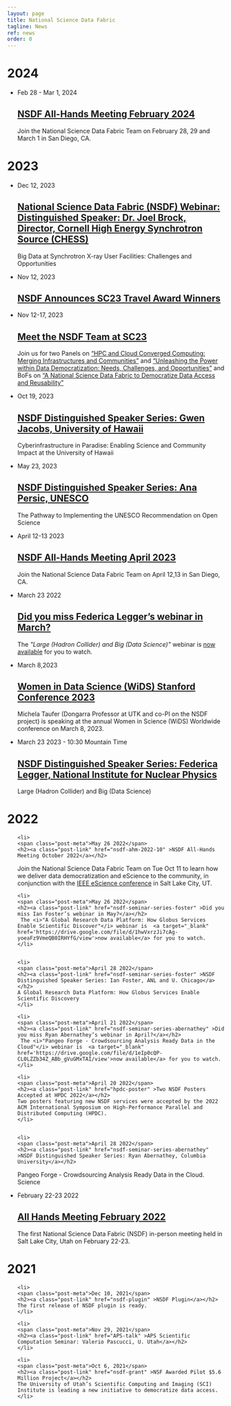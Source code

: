 ```yaml
---
layout: page
title: National Science Data Fabric
tagline: News
ref: news
order: 0
---
```


# 2024

<ul class="post-list">
<li>
<span class="post-meta">Feb 28 - Mar 1, 2024</span>
<h2><a class="post-link" href="nsdf-ahm-2024-02" >NSDF All-Hands Meeting February 2024</a></h2>
Join the National Science Data Fabric Team on February 28, 29 and March 1 in San Diego, CA.
</li>
</ul>

# 2023

<ul class="post-list">
<li>
<span class="post-meta">Dec 12, 2023</span>
<h2><a class="post-link" href="nsdf-seminar-series-brock" >National Science Data Fabric (NSDF) Webinar: Distinguished Speaker: Dr. Joel Brock, Director, Cornell High Energy Synchrotron Source (CHESS)</a></h2>
Big Data at Synchrotron X-ray User Facilities: Challenges and Opportunities
</li>
</ul>

<ul class="post-list">
<li>
<span class="post-meta">Nov 12, 2023</span>
<h2><a class="post-link" href="nsdf-travel-award-winners" >NSDF Announces SC23 Travel Award Winners</a></h2>
</li>
</ul>

<ul class="post-list">
<li>
<span class="post-meta">Nov 12-17, 2023</span>
<h2><a class="post-link" href="nsdf-news-sc" >Meet the NSDF Team at SC23</a></h2>
Join us for two Panels on <a href="https://sc23.supercomputing.org/presentation/?id=pan110&sess=sess193">“HPC and Cloud Converged Computing: Merging Infrastructures and Communities”</a> and <a href="https://sc23.supercomputing.org/presentation/?id=pan111&sess=sess194">“Unleashing the Power within Data Democratization: Needs, Challenges, and Opportunities”</a> and BoFs on <a href="https://sc23.supercomputing.org/presentation/?id=bof188&sess=sess413">“A National Science Data Fabric to Democratize Data Access and Reusability”</a>
</li>
</ul>

<ul class="post-list">
<li>
<span class="post-meta">Oct 19, 2023</span>
<h2><a class="post-link" href="nsdf-seminar-series-jacobs" >NSDF Distinguished Speaker Series: Gwen Jacobs, University of Hawaii</a></h2>
Cyberinfrastructure in Paradise: Enabling Science and Community Impact at the University of Hawaii
</li>
</ul>

<ul class="post-list">
<li>
<span class="post-meta">May 23, 2023</span>
<h2><a class="post-link" href="nsdf-seminar-series-persic" >NSDF Distinguished Speaker Series: Ana Persic, UNESCO</a></h2>
The Pathway to Implementing the UNESCO Recommendation on Open Science
</li>
</ul>

<ul class="post-list">
<li>
<span class="post-meta">April  12-13 2023</span> 
<h2><a class="post-link" href="nsdf-ahm-2023-04" >NSDF All-Hands Meeting April 2023</a></h2>
Join the National Science Data Fabric Team on April 12,13 in San Diego, CA.
</li>	
</ul>

<ul class="post-list">
<li>
<span class="post-meta">March 23 2022</span> 
<h2><a class="post-link" href="nsdf-seminar-series-legger" >Did you miss Federica Legger’s webinar in March?</a></h2>
	The <i>"Large (Hadron Collider) and Big (Data Science)"</i> webinar is  <a target="_blank" href='https://drive.google.com/file/d/1ZcdikHGTy_0tRldI3xZaHEmczFntoUQg/view?usp=sharing'>now available</a> for you to watch.
</li>
</ul>

<ul class="post-list">
<li>
<span class="post-meta">March 8,2023</span>
<h2><a class="post-link" href="nsdf-wids" >Women in Data Science (WiDS) Stanford Conference 2023</a></h2>
Michela Taufer (Dongarra Professor at UTK and co-PI on the NSDF project) is speaking at the annual Women in Science (WiDS) Worldwide conference on March 8, 2023.
</li>
</ul>

<ul class="post-list">
<li>
<span class="post-meta">March 23 2023 - 10:30 Mountain Time</span>
<h2><a class="post-link" href="nsdf-seminar-series-legger" >NSDF Distinguished Speaker Series: Federica Legger, National Institute for Nuclear Physics</a></h2>
Large (Hadron Collider) and Big (Data Science)
</li>
</ul>

# 2022

<ul class="post-list">

    <li>
    <span class="post-meta">May 26 2022</span>
    <h2><a class="post-link" href="nsdf-ahm-2022-10" >NSDF All-Hands Meeting October 2022</a></h2>

Join the National Science Data Fabric Team on Tue Oct 11 to learn how we deliver data democratization and eScience to the community,
in conjunction with the <a href="https://www.escience-conference.org/2022/">IEEE eScience conference</a> in Salt Lake City, UT.

</li>

    <li>
    <span class="post-meta">May 26 2022</span>
    <h2><a class="post-link" href="nsdf-seminar-series-foster" >Did you miss Ian Foster’s webinar in May?</a></h2>
     The <i>"A Global Research Data Platform: How Globus Services Enable Scientific Discover"</i> webinar is  <a target="_blank" href='https://drive.google.com/file/d/1hwVxrzJi7cAg-yoeaFz9VmeQB0IRHYfG/view'>now available</a> for you to watch.
    </li>


    <li>
    <span class="post-meta">April 28 2022</span>
    <h2><a class="post-link" href="nsdf-seminar-series-foster" >NSDF Distinguished Speaker Series: Ian Foster, ANL and U. Chicago</a></h2>
    A Global Research Data Platform: How Globus Services Enable Scientific Discovery
    </li>

    <li>
    <span class="post-meta">April 21 2022</span>
    <h2><a class="post-link" href="nsdf-seminar-series-abernathey" >Did you miss Ryan Abernathey’s webinar in April?</a></h2>
     The <i>"Pangeo Forge - Crowdsourcing Analysis Ready Data in the Cloud"</i> webinar is  <a target="_blank" href='https://drive.google.com/file/d/1eIp0cQP-CL0LZZb34Z_ABb_gVuGMxTAI/view'>now available</a> for you to watch.
    </li>

    <li>
    <span class="post-meta">April 20 2022</span>
    <h2><a class="post-link" href="hpdc-poster" >Two NSDF Posters Accepted at HPDC 2022</a></h2>
    Two posters featuring new NSDF services were accepted by the 2022 ACM International Symposium on High-Performance Parallel and Distributed Computing (HPDC).
    </li>


    <li>
    <span class="post-meta">April 28 2022</span>
    <h2><a class="post-link" href="nsdf-seminar-series-abernathey" >NSDF Distinguished Speaker Series: Ryan Abernathey, Columbia University</a></h2>

Pangeo Forge - Crowdsourcing Analysis Ready Data in the Cloud. Science

</li>
<li>
<span class="post-meta">February 22-23 2022</span>
<h2><a class="post-link" href="nsdf-ahm-2022-02" >All Hands Meeting February 2022</a></h2>
The first National Science Data Fabric (NSDF) in-person meeting held in Salt Lake City, Utah on February 22-23.
</li>

</ul>

# 2021

<ul class="post-list">
		
	<li>
	<span class="post-meta">Dec 10, 2021</span>
	<h2><a class="post-link" href="nsdf-plugin" >NSDF Plugin</a></h2>
	The first release of NSDF plugin is ready. 
	</li>
		
	<li>
	<span class="post-meta">Nov 29, 2021</span>
	<h2><a class="post-link" href="APS-talk" >APS Scientific Computation Seminar: Valerio Pascucci, U. Utah</a></h2>
	</li>
	
	<li>
	<span class="post-meta">Oct 6, 2021</span>
	<h2><a class="post-link" href="nsdf-grant" >NSF Awarded Pilot $5.6 Million Project</a></h2>
	The University of Utah’s Scientific Computing and Imaging (SCI) Institute is leading a new initiative to democratize data access.
	</li>

</ul>
